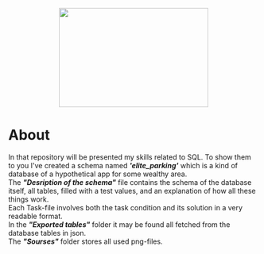 <p align="center">
      <img src="https://i.ibb.co/RBXqQfK/My-SQL-Logo-wine.png" height='200' width="300">
</p>

# About
In that repository will be presented my skills related to SQL. To show them to you I've created a schema named ***'elite_parking'*** which is a kind of database of a hypothetical app for some wealthy area.
<br/>
The ***"Desription of the schema"*** file contains the schema of the database itself, all tables, filled with a test values, and an explanation of how all these things work.
<br/>
Each Task-file involves both the task condition and its solution in a very readable format.
<br/>
In the ***"Exported tables"*** folder it may be found all fetched from the database tables in json.
<br/>
The ***"Sourses"*** folder stores all used png-files.

  